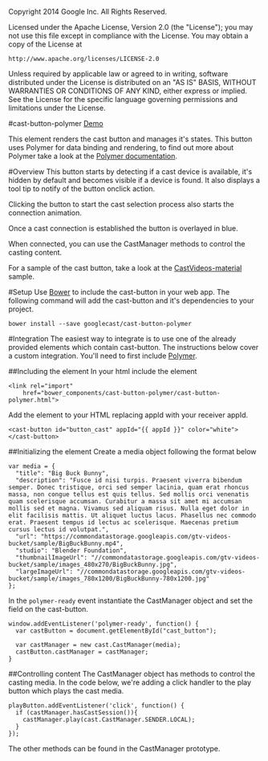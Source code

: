 Copyright 2014 Google Inc. All Rights Reserved.

Licensed under the Apache License, Version 2.0 (the "License");
you may not use this file except in compliance with the License.
You may obtain a copy of the License at

    http://www.apache.org/licenses/LICENSE-2.0

Unless required by applicable law or agreed to in writing, software
distributed under the License is distributed on an "AS IS" BASIS,
WITHOUT WARRANTIES OR CONDITIONS OF ANY KIND, either express or implied.
See the License for the specific language governing permissions and
limitations under the License.

#cast-button-polymer
[Demo](http://googlecast.github.io/cast-button-polymer/demo.html)

This element renders the cast button and manages it's states.  This button uses Polymer for data 
binding and rendering, to find out more about Polymer take a look at the 
[Polymer documentation](https://www.polymer-project.org).

#Overview
This button starts by detecting if a cast device is available, it's hidden by default and becomes 
visible if a device is found.  It also displays a tool tip to notify of the button onclick action.

Clicking the button to start the cast selection process also starts the connection animation.

Once a cast connection is established the button is overlayed in blue.

When connected, you can use the CastManager methods to control the casting content.

For a sample of the cast button, take a look at the 
[CastVideos-material](https://github.com/googlecast/CastVideos-material) sample.

#Setup
Use [Bower](http://bower.io/) to include the cast-button in your web app.  The following command 
will add the cast-button and it's dependencies to your project.

    bower install --save googlecast/cast-button-polymer

#Integration
The easiest way to integrate is to use one of the already provided elements which contain 
cast-button.  The instructions below cover a custom integration.  You'll need to first include 
[Polymer](https://www.polymer-project.org/0.5/docs/start/getting-the-code.html).

##Including the element
In your html include the element

    <link rel="import"
        href="bower_components/cast-button-polymer/cast-button-polymer.html">


Add the element to your HTML replacing appId with your receiver appId.

    <cast-button id="button_cast" appId="{{ appId }}" color="white"></cast-button>

##Initializing the element
Create a media object following the format below

    var media = {
      "title": "Big Buck Bunny",
      "description": "Fusce id nisi turpis. Praesent viverra bibendum semper. Donec tristique, orci sed semper lacinia, quam erat rhoncus massa, non congue tellus est quis tellus. Sed mollis orci venenatis quam scelerisque accumsan. Curabitur a massa sit amet mi accumsan mollis sed et magna. Vivamus sed aliquam risus. Nulla eget dolor in elit facilisis mattis. Ut aliquet luctus lacus. Phasellus nec commodo erat. Praesent tempus id lectus ac scelerisque. Maecenas pretium cursus lectus id volutpat.",
      "url": "https://commondatastorage.googleapis.com/gtv-videos-bucket/sample/BigBuckBunny.mp4",
      "studio": "Blender Foundation",
      "thumbnailImageUrl": "//commondatastorage.googleapis.com/gtv-videos-bucket/sample/images_480x270/BigBuckBunny.jpg",
      "largeImageUrl": "//commondatastorage.googleapis.com/gtv-videos-bucket/sample/images_780x1200/BigBuckBunny-780x1200.jpg"
    };
    
In the `polymer-ready` event instantiate the CastManager object and set the field on the cast-button.

    window.addEventListener('polymer-ready', function() {
      var castButton = document.getElementById("cast_button");
        
      var castManager = new cast.CastManager(media);
      castButton.castManager = castManager;
    }


##Controlling content
The CastManager object has methods to control the casting media.  In the code below, we're adding 
a click handler to the play button which plays the cast media.

    playButton.addEventListener('click', function() {
      if (castManager.hasCastSession()){
        castManager.play(cast.CastManager.SENDER.LOCAL);
      }
    });

The other methods can be found in the CastManager prototype.
